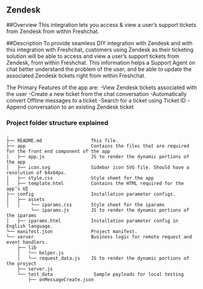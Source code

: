 ## Zendesk

##Overview
This integration lets you access & view a user’s support tickets from Zendesk from within Freshchat.

##Description
To provide seamless DIY integration with Zendesk and with this integration with Freshchat, customers using Zendesk as their ticketing solution will be able to access and view a user’s support tickets from Zendesk, from within Freshchat. This information helps a Support Agent on chat better understand the problem of the user, and be able to update the associated Zendesk tickets right from within Freshchat.

The Primary Features of the app are:
-View Zendesk tickets associated with the user
-Create a new ticket from the chat conversation
-Automatically convert Offline messages to a ticket
-Search for a ticket using Ticket ID
-Append conversation to an existing Zendesk ticket


### Project folder structure explained

    .
    ├── README.md                  This file.
    ├── app                        Contains the files that are required for the front end component of the app
    │   ├── app.js                 JS to render the dynamic portions of the app
    │   ├── icon.svg               Sidebar icon SVG file. Should have a resolution of 64x64px.
    │   ├── style.css              Style sheet for the app
    │   ├── template.html          Contains the HTML required for the app’s UI
    ├── config                     Installation parameter configs.
    │   ├── assets
    │   │    └── iparams.css       Style sheet for the iparams
             └── iparams.js        JS to render the dynamic portions of the iparams
    │   ├── iparams.html           Installation parameter config in English language.
    └── manifest.json              Project manifest.
    └── server                     Business logic for remote request and event handlers.
        ├── lib
        │   └── helper.js
        │   └── request_data.js    JS to render the dynamic portions of the project
        ├── server.js
        └── test_data               Sample payloads for local testing
            ├── onMessageCreate.json
